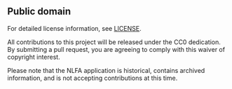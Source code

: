 ## Public domain

For detailed license information, see [LICENSE](LICENSE.md).

All contributions to this project will be released under the CC0 dedication. By submitting a pull request, you are agreeing to comply with this waiver of copyright interest.

Please note that the NLFA application is historical, contains archived information, and is not accepting contributions at this time.
